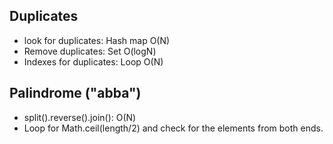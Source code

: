 ## Duplicates
* look for duplicates: Hash map O(N)
* Remove duplicates: Set O(logN)
* Indexes for duplicates: Loop O(N)

## Palindrome ("abba")
* split().reverse().join(): O(N)
* Loop for Math.ceil(length/2) and check for the elements from both ends.
